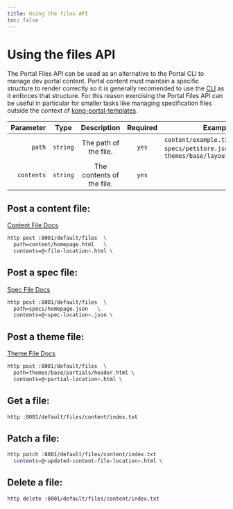 ```yaml
---
title: Using the files API
toc: false
---
```


# Using the files API
The Portal Files API can be used as an alternative to the Portal CLI to manage dev portal content.  Portal content must maintain a specific structure to render correctly so it is generally recomended to use the [CLI](/enterprise/2.1.x/developer-portal/helpers/cli/) as it enforces that structure.  For this reason exercising the Portal Files API can be useful in particular for smaller tasks like managing specification files outside the context of [kong-portal-templates](https://github.com/kong/kong-portal-templates).


Parameter                       | Type   | Description                | Required | Example
-------------------------------:|:------:|:--------------------------:|:--------:|---------------
`path`                          | `string` | The path of the file.      | `yes`    | `content/example.txt`, `specs/petstore.json`, `themes/base/layouts/index.html`
`contents`                      | `string` | The contents of the file.  | `yes`    |

## Post a content file:
[Content File Docs](/enterprise/2.1-x/developer-portal/structure-and-file-types#content-files)

```bash
http post :8001/default/files  \
  path=content/homepage.html   \
  contents=@<file-location>.html \

```

## Post a spec file:
[Spec File Docs](/enterprise/2.1-x/developer-portal/structure-and-file-types#spec-files)

```bash
http post :8001/default/files  \
  path=specs/homepage.json   \
  contents=@<spec-location>.json \

```

## Post a theme file:
[Theme File Docs](/enterprise/2.1-x/developer-portal/structure-and-file-types#theme-files)

```bash
http post :8001/default/files  \
  path=themes/base/partials/header.html \
  contents=@<partial-location>.html \

```

## Get a file:

```bash
http :8001/default/files/content/index.txt
```

## Patch a file:

```bash
http patch :8001/default/files/content/index.txt
  contents=@<updated-content-file-location>.html \
```

## Delete a file:

```bash
http delete :8001/default/files/content/index.txt
```
